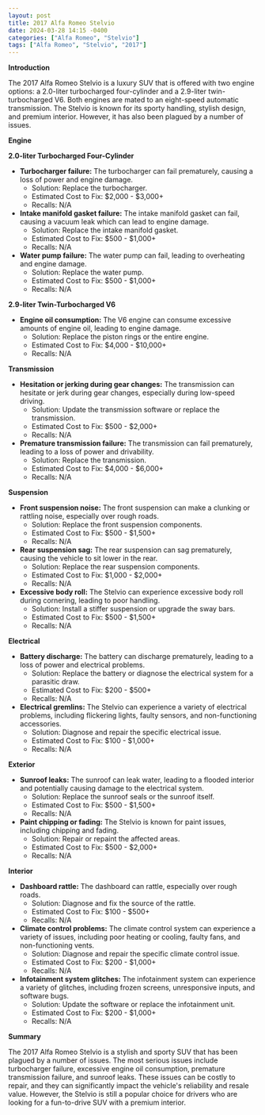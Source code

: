```yaml
---
layout: post
title: 2017 Alfa Romeo Stelvio
date: 2024-03-28 14:15 -0400
categories: ["Alfa Romeo", "Stelvio"]
tags: ["Alfa Romeo", "Stelvio", "2017"]
---
```

**Introduction**

The 2017 Alfa Romeo Stelvio is a luxury SUV that is offered with two engine options: a 2.0-liter turbocharged four-cylinder and a 2.9-liter twin-turbocharged V6. Both engines are mated to an eight-speed automatic transmission. The Stelvio is known for its sporty handling, stylish design, and premium interior. However, it has also been plagued by a number of issues.

**Engine**

**2.0-liter Turbocharged Four-Cylinder**

* **Turbocharger failure:** The turbocharger can fail prematurely, causing a loss of power and engine damage.
    * Solution: Replace the turbocharger.
    * Estimated Cost to Fix: $2,000 - $3,000+
    * Recalls: N/A
* **Intake manifold gasket failure:** The intake manifold gasket can fail, causing a vacuum leak which can lead to engine damage.
    * Solution: Replace the intake manifold gasket.
    * Estimated Cost to Fix: $500 - $1,000+
    * Recalls: N/A
* **Water pump failure:** The water pump can fail, leading to overheating and engine damage.
    * Solution: Replace the water pump.
    * Estimated Cost to Fix: $500 - $1,000+
    * Recalls: N/A

**2.9-liter Twin-Turbocharged V6**

* **Engine oil consumption:** The V6 engine can consume excessive amounts of engine oil, leading to engine damage.
    * Solution: Replace the piston rings or the entire engine.
    * Estimated Cost to Fix: $4,000 - $10,000+
    * Recalls: N/A

**Transmission**

* **Hesitation or jerking during gear changes:** The transmission can hesitate or jerk during gear changes, especially during low-speed driving.
    * Solution: Update the transmission software or replace the transmission.
    * Estimated Cost to Fix: $500 - $2,000+
    * Recalls: N/A
* **Premature transmission failure:** The transmission can fail prematurely, leading to a loss of power and drivability.
    * Solution: Replace the transmission.
    * Estimated Cost to Fix: $4,000 - $6,000+
    * Recalls: N/A

**Suspension**

* **Front suspension noise:** The front suspension can make a clunking or rattling noise, especially over rough roads.
    * Solution: Replace the front suspension components.
    * Estimated Cost to Fix: $500 - $1,500+
    * Recalls: N/A
* **Rear suspension sag:** The rear suspension can sag prematurely, causing the vehicle to sit lower in the rear.
    * Solution: Replace the rear suspension components.
    * Estimated Cost to Fix: $1,000 - $2,000+
    * Recalls: N/A
* **Excessive body roll:** The Stelvio can experience excessive body roll during cornering, leading to poor handling.
    * Solution: Install a stiffer suspension or upgrade the sway bars.
    * Estimated Cost to Fix: $500 - $1,500+
    * Recalls: N/A

**Electrical**

* **Battery discharge:** The battery can discharge prematurely, leading to a loss of power and electrical problems.
    * Solution: Replace the battery or diagnose the electrical system for a parasitic draw.
    * Estimated Cost to Fix: $200 - $500+
    * Recalls: N/A
* **Electrical gremlins:** The Stelvio can experience a variety of electrical problems, including flickering lights, faulty sensors, and non-functioning accessories.
    * Solution: Diagnose and repair the specific electrical issue.
    * Estimated Cost to Fix: $100 - $1,000+
    * Recalls: N/A

**Exterior**

* **Sunroof leaks:** The sunroof can leak water, leading to a flooded interior and potentially causing damage to the electrical system.
    * Solution: Replace the sunroof seals or the sunroof itself.
    * Estimated Cost to Fix: $500 - $1,500+
    * Recalls: N/A
* **Paint chipping or fading:** The Stelvio is known for paint issues, including chipping and fading.
    * Solution: Repair or repaint the affected areas.
    * Estimated Cost to Fix: $500 - $2,000+
    * Recalls: N/A

**Interior**

* **Dashboard rattle:** The dashboard can rattle, especially over rough roads.
    * Solution: Diagnose and fix the source of the rattle.
    * Estimated Cost to Fix: $100 - $500+
    * Recalls: N/A
* **Climate control problems:** The climate control system can experience a variety of issues, including poor heating or cooling, faulty fans, and non-functioning vents.
    * Solution: Diagnose and repair the specific climate control issue.
    * Estimated Cost to Fix: $200 - $1,000+
    * Recalls: N/A
* **Infotainment system glitches:** The infotainment system can experience a variety of glitches, including frozen screens, unresponsive inputs, and software bugs.
    * Solution: Update the software or replace the infotainment unit.
    * Estimated Cost to Fix: $200 - $1,000+
    * Recalls: N/A

**Summary**

The 2017 Alfa Romeo Stelvio is a stylish and sporty SUV that has been plagued by a number of issues. The most serious issues include turbocharger failure, excessive engine oil consumption, premature transmission failure, and sunroof leaks. These issues can be costly to repair, and they can significantly impact the vehicle's reliability and resale value. However, the Stelvio is still a popular choice for drivers who are looking for a fun-to-drive SUV with a premium interior.
